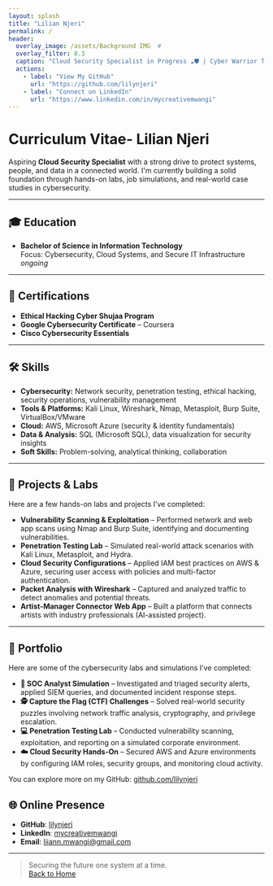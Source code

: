```yaml
---
layout: splash
title: "Lilian Njeri"
permalink: /
header:
  overlay_image: /assets/Background IMG  #
  overlay_filter: 0.3
  caption: "Cloud Security Specialist in Progress ☁️🛡️ | Cyber Warrior Training Mode On"
  actions:
    - label: "View My GitHub"
      url: "https://github.com/lilynjeri"
    - label: "Connect on LinkedIn"
      url: "https://www.linkedin.com/in/mycreativemwangi"
---
```


# Curriculum Vitae- Lilian Njeri

Aspiring **Cloud Security Specialist** with a strong drive to protect systems, people, and data in a connected world. I'm currently building a solid foundation through hands-on labs, job simulations, and real-world case studies in cybersecurity.

---

## 🎓 Education

- **Bachelor of Science in Information Technology**  
  Focus: Cybersecurity, Cloud Systems, and Secure IT Infrastructure
  *ongoing*

---

## 📜 Certifications

- **Ethical Hacking Cyber Shujaa Program** 
- **Google Cybersecurity Certificate** – Coursera  
- **Cisco Cybersecurity Essentials**  

---

## 🛠️ Skills  
- **Cybersecurity:** Network security, penetration testing, ethical hacking, security operations, vulnerability management  
- **Tools & Platforms:** Kali Linux, Wireshark, Nmap, Metasploit, Burp Suite, VirtualBox/VMware  
- **Cloud:** AWS, Microsoft Azure (security & identity fundamentals)  
- **Data & Analysis:** SQL (Microsoft SQL), data visualization for security insights  
- **Soft Skills:** Problem-solving, analytical thinking, collaboration  

---

## 🔬 Projects & Labs  
Here are a few hands-on labs and projects I’ve completed:  

- **Vulnerability Scanning & Exploitation** – Performed network and web app scans using Nmap and Burp Suite, identifying and documenting vulnerabilities.  
- **Penetration Testing Lab** – Simulated real-world attack scenarios with Kali Linux, Metasploit, and Hydra.  
- **Cloud Security Configurations** – Applied IAM best practices on AWS & Azure, securing user access with policies and multi-factor authentication.  
- **Packet Analysis with Wireshark** – Captured and analyzed traffic to detect anomalies and potential threats.  
- **Artist-Manager Connector Web App** – Built a platform that connects artists with industry professionals (AI-assisted project).  
---

## 📂 Portfolio  

Here are some of the cybersecurity labs and simulations I’ve completed:  

- **🔐 SOC Analyst Simulation** – Investigated and triaged security alerts, applied SIEM queries, and documented incident response steps.  
- **🕵️ Capture the Flag (CTF) Challenges** – Solved real-world security puzzles involving network traffic analysis, cryptography, and privilege escalation.  
- **💻 Penetration Testing Lab** – Conducted vulnerability scanning, exploitation, and reporting on a simulated corporate environment.  
- **☁️ Cloud Security Hands-On** – Secured AWS and Azure environments by configuring IAM roles, security groups, and monitoring cloud activity.  

You can explore more on my GitHub: [github.com/lilynjeri](https://github.com/lilynjeri)  

## 🌐 Online Presence

- **GitHub**: [lilynjeri](https://github.com/lilynjeri)  
- **LinkedIn**: [mycreativemwangi](https://www.linkedin.com/in/mycreativemwangi)  
- **Email**: liiann.mwangi@gmail.com  

---

> Securing the future one system at a time.  
[Back to Home](/)
